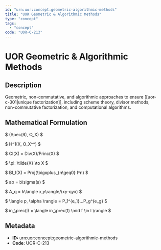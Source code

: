 ```yaml
---
id: "urn:uor:concept:geometric-algorithmic-methods"
title: "UOR Geometric & Algorithmic Methods"
type: "concept"
tags:
  - "concept"
code: "UOR-C-213"
---
```


# UOR Geometric & Algorithmic Methods

## Description

Geometric, non-commutative, and algorithmic approaches to ensure [[uor-c-301|unique factorization]], including scheme theory, divisor methods, non-commutative factorization, and computational algorithms.

## Mathematical Formulation

$
(Spec(R), O_X)
$

$
H^1(X, O_X^*)
$

$
Cl(X) = Div(X)/Princ(X)
$

$
\pi: \tilde{X} \to X
$

$
Bl_I(X) = Proj(\bigoplus_{n\geq0} I^n)
$

$
ab = b\sigma(a)
$

$
A_q = k\langle x,y\rangle/(xy-qyx)
$

$
\langle p, \alpha \rangle = P_1^{e_1}...P_g^{e_g}
$

$
in_\prec(I) = \langle in_\prec(f) \mid f \in I \rangle
$

## Metadata

- **ID:** urn:uor:concept:geometric-algorithmic-methods
- **Code:** UOR-C-213
